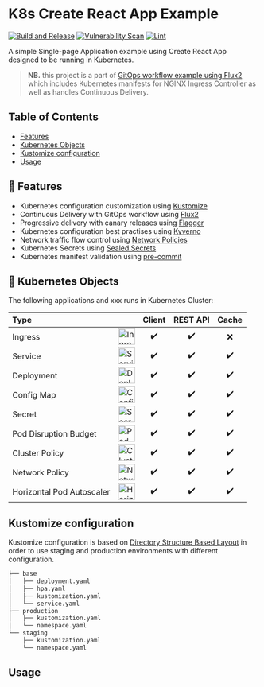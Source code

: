 # K8s Create React App Example

[![Build and Release](https://github.com/terotuomala/k8s-create-react-app-example/workflows/build-and-release/badge.svg)](https://github.com/terotuomala/k8s-create-react-app-example/actions)
[![Vulnerability Scan](https://github.com/terotuomala/k8s-create-react-app-example/workflows/vulnerability-scan/badge.svg)](https://github.com/terotuomala/k8s-create-react-app-example/actions)
[![Lint](https://github.com/terotuomala/k8s-create-react-app-example/workflows/lint/badge.svg)](https://github.com/terotuomala/k8s-express-api-example/actions)

A simple Single-page Application example using Create React App designed to be running in Kubernetes.

> **NB.** this project is a part of [GitOps workflow example using Flux2](https://github.com/terotuomala/gitops-flux2-example) which includes Kubernetes manifests for NGINX Ingress Controller as well as handles Continuous Delivery.

<!-- TABLE OF CONTENTS -->
## Table of Contents 
* [Features](#rocket-features)
* [Kubernetes Objects](#blue_book-kubernetes-objects)
* [Kustomize configuration](#kustomize-configuration)
* [Usage](#usage)

<!-- FEATURES -->
## :rocket: Features 
- Kubernetes configuration customization using [Kustomize](https://github.com/kubernetes-sigs/kustomize)
- Continuous Delivery with GitOps workflow using [Flux2](https://github.com/fluxcd/flux2)
- Progressive delivery with canary releases using [Flagger](https://github.com/weaveworks/flagger)
- Kubernetes configuration best practises using [Kyverno](https://github.com/kyverno/kyverno)
- Network traffic flow control using [Network Policies](https://kubernetes.io/docs/concepts/services-networking/network-policies/)
- Kubernetes Secrets using [Sealed Secrets](https://github.com/bitnami-labs/sealed-secrets)
- Kubernetes manifest validation using [pre-commit](https://github.com/pre-commit/pre-commit)

<!-- KUBERNETES OBJECTS -->
## :blue_book: Kubernetes Objects
The following applications and xxx runs in Kubernetes Cluster:

| Type |   | Client   | REST API   | Cache |
|:----------|---|:--------:|:----------:|:-------:|
| Ingress | <img src="https://github.com/kubernetes/community/blob/master/icons/svg/resources/unlabeled/ing.svg" alt="Ingress" title="Ingress resource" width="34,39" height="33" /> | :heavy_check_mark: | :heavy_check_mark: | :x:  |
| Service | <img src="https://github.com/kubernetes/community/blob/master/icons/svg/resources/unlabeled/svc.svg" alt="Service" title="Service resource" width="34,39" height="33" /> | :heavy_check_mark: | :heavy_check_mark: | :heavy_check_mark: |
| Deployment | <img src="https://github.com/kubernetes/community/blob/master/icons/svg/resources/unlabeled/deploy.svg" alt="Deployment" title="Deployment resource" width="34,39" height="33" /> | :heavy_check_mark: | :heavy_check_mark: | :heavy_check_mark: |
| Config Map | <img src="https://github.com/kubernetes/community/blob/master/icons/svg/resources/unlabeled/cm.svg" alt="Config Map" title="Config Map resource" width="34,39" height="33" /> | :heavy_check_mark: | :heavy_check_mark: | :heavy_check_mark: |
| Secret | <img src="https://github.com/kubernetes/community/blob/master/icons/svg/resources/unlabeled/secret.svg" alt="Secret" title="Secret resource" width="34,39" height="33" /> | :heavy_check_mark: | :heavy_check_mark: | :heavy_check_mark: |
| Pod Disruption Budget | <img src="https://github.com/kubernetes/community/blob/master/icons/svg/resources/unlabeled/quota.svg" alt="Pod Disruption Budget" title="Pod Disruption Budget resource" width="34,39" height="33" /> | :heavy_check_mark: | :heavy_check_mark: | :heavy_check_mark: |
| Cluster Policy | <img src="https://github.com/kubernetes/community/blob/master/icons/svg/resources/unlabeled/psp.svg" alt="Cluster Policy" title="Kyverno Cluster Policy resource" width="34,39" height="33" /> | :heavy_check_mark: | :heavy_check_mark: | :heavy_check_mark: |
| Network Policy | <img src="https://github.com/kubernetes/community/blob/master/icons/svg/resources/unlabeled/netpol.svg" alt="Network Policy" title="Network Policy resource" width="34,39" height="33" /> | :heavy_check_mark: | :heavy_check_mark: | :heavy_check_mark: |
| Horizontal Pod Autoscaler | <img src="https://github.com/kubernetes/community/blob/master/icons/svg/resources/unlabeled/hpa.svg" alt="Horizontal Pod Autoscaler" title="Horizontal Pod Autoscaler resource" width="34,39" height="33" /> | :heavy_check_mark: | :heavy_check_mark: | :heavy_check_mark: |

## Kustomize configuration
Kustomize configuration is based on [Directory Structure Based Layout](https://kubectl.docs.kubernetes.io/pages/app_composition_and_deployment/structure_directories.html) in order to use staging and production environments with different configuration.

```sh
├── base
│   ├── deployment.yaml
│   ├── hpa.yaml
│   ├── kustomization.yaml
│   └── service.yaml
├── production
│   ├── kustomization.yaml
│   └── namespace.yaml
└── staging
    ├── kustomization.yaml
    └── namespace.yaml
```

## Usage